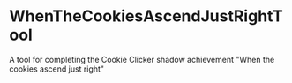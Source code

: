 # WhenTheCookiesAscendJustRightTool
A tool for completing the Cookie Clicker shadow achievement "When the cookies ascend just right"
